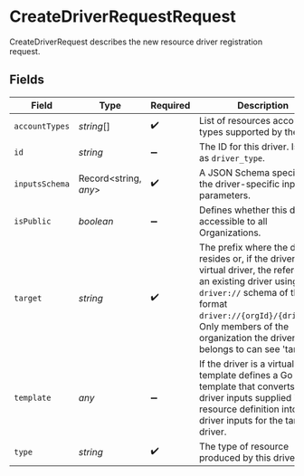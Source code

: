 # CreateDriverRequestRequest

CreateDriverRequest describes the new resource driver registration request.


## Fields

| Field                                                                                                                                                                                                                                                             | Type                                                                                                                                                                                                                                                              | Required                                                                                                                                                                                                                                                          | Description                                                                                                                                                                                                                                                       |
| ----------------------------------------------------------------------------------------------------------------------------------------------------------------------------------------------------------------------------------------------------------------- | ----------------------------------------------------------------------------------------------------------------------------------------------------------------------------------------------------------------------------------------------------------------- | ----------------------------------------------------------------------------------------------------------------------------------------------------------------------------------------------------------------------------------------------------------------- | ----------------------------------------------------------------------------------------------------------------------------------------------------------------------------------------------------------------------------------------------------------------- |
| `accountTypes`                                                                                                                                                                                                                                                    | *string*[]                                                                                                                                                                                                                                                        | :heavy_check_mark:                                                                                                                                                                                                                                                | List of resources accounts types supported by the driver                                                                                                                                                                                                          |
| `id`                                                                                                                                                                                                                                                              | *string*                                                                                                                                                                                                                                                          | :heavy_minus_sign:                                                                                                                                                                                                                                                | The ID for this driver. Is used as `driver_type`.                                                                                                                                                                                                                 |
| `inputsSchema`                                                                                                                                                                                                                                                    | Record<string, *any*>                                                                                                                                                                                                                                             | :heavy_check_mark:                                                                                                                                                                                                                                                | A JSON Schema specifying the driver-specific input parameters.                                                                                                                                                                                                    |
| `isPublic`                                                                                                                                                                                                                                                        | *boolean*                                                                                                                                                                                                                                                         | :heavy_minus_sign:                                                                                                                                                                                                                                                | Defines whether this driver is accessible to all Organizations.                                                                                                                                                                                                   |
| `target`                                                                                                                                                                                                                                                          | *string*                                                                                                                                                                                                                                                          | :heavy_check_mark:                                                                                                                                                                                                                                                | The prefix where the driver resides or, if the driver is a virtual driver, the reference to an existing driver using the `driver://` schema of the format `driver://{orgId}/{driverId}`. Only members of the organization the driver belongs to can see 'target'. |
| `template`                                                                                                                                                                                                                                                        | *any*                                                                                                                                                                                                                                                             | :heavy_minus_sign:                                                                                                                                                                                                                                                | If the driver is a virtual driver, template defines a Go template that converts the driver inputs supplied in the resource definition into the driver inputs for the target driver.                                                                               |
| `type`                                                                                                                                                                                                                                                            | *string*                                                                                                                                                                                                                                                          | :heavy_check_mark:                                                                                                                                                                                                                                                | The type of resource produced by this driver                                                                                                                                                                                                                      |